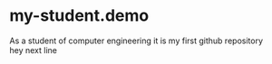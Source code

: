 # my-student.demo
As a student of computer engineering it is my first github repository
<br>
hey next line
